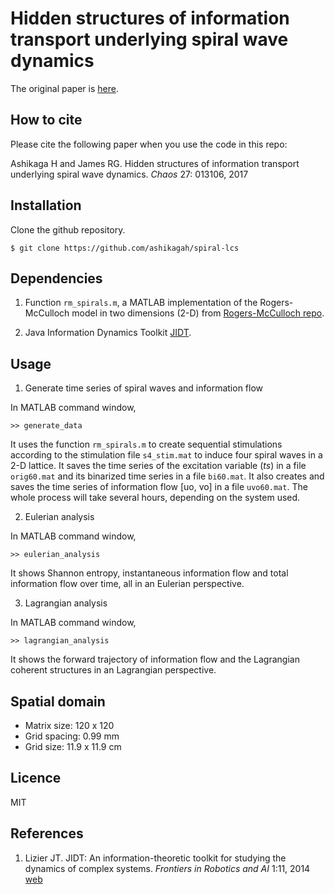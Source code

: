 # Hidden structures of information transport underlying spiral wave dynamics

The original paper is [here](http://aip.scitation.org/doi/full/10.1063/1.4973542).

## How to cite

Please cite the following paper when you use the code in this repo:

Ashikaga H and James RG. Hidden structures of information transport underlying spiral wave dynamics. _Chaos_ 27: 013106, 2017

## Installation

Clone the github repository.
```
$ git clone https://github.com/ashikagah/spiral-lcs
```
## Dependencies

1. Function `rm_spirals.m`, a MATLAB implementation of the Rogers-McCulloch model in two dimensions (2-D) from [Rogers-McCulloch repo](https://github.com/ashikagah/Rogers-McCulloch).

2. Java Information Dynamics Toolkit [JIDT](https://github.com/jlizier/jidt/wiki/Installation).

## Usage

1. Generate time series of spiral waves and information flow

In MATLAB command window, 

```
>> generate_data
```
It uses the function `rm_spirals.m` to create sequential stimulations according to the stimulation file `s4_stim.mat` to induce four spiral waves in a 2-D lattice. It saves the time series of the excitation variable (_ts_) in a file `orig60.mat` and its binarized time series in a file `bi60.mat`. It also creates and saves the time series of information flow [uo, vo] in a file `uvo60.mat`. The whole process will take several hours, depending on the system used.

2. Eulerian analysis

In MATLAB command window, 

```
>> eulerian_analysis
```
It shows Shannon entropy, instantaneous information flow and total information flow over time, all in an Eulerian perspective.  

3. Lagrangian analysis

In MATLAB command window, 

```
>> lagrangian_analysis
```
It shows the forward trajectory of information flow and the Lagrangian coherent structures in an Lagrangian perspective.

## Spatial domain
- Matrix size: 120 x 120
- Grid spacing: 0.99 mm
- Grid size: 11.9 x 11.9 cm

## Licence
MIT

## References
1. Lizier JT. JIDT: An information-theoretic toolkit for studying the dynamics of complex systems. _Frontiers in Robotics and AI_ 1:11, 2014 [web](https://journal.frontiersin.org/article/10.3389/frobt.2014.00011/full)
